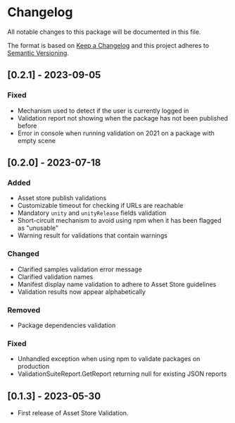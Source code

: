 # Changelog
All notable changes to this package will be documented in this file.

The format is based on [Keep a Changelog](http://keepachangelog.com/en/1.0.0/)
and this project adheres to [Semantic Versioning](http://semver.org/spec/v2.0.0.html).

## [0.2.1] - 2023-09-05

### Fixed

- Mechanism used to detect if the user is currently logged in
- Validation report not showing when the package has not been published before
- Error in console when running validation on 2021 on a package with empty scene

## [0.2.0] - 2023-07-18

### Added

- Asset store publish validations
- Customizable timeout for checking if URLs are reachable
- Mandatory `unity` and `unityRelease` fields validation
- Short-circuit mechanism to avoid using npm when it has been flagged as "unusable"
- Warning result for validations that contain warnings

### Changed

- Clarified samples validation error message
- Clarified validation names
- Manifest display name validation to adhere to Asset Store guidelines
- Validation results now appear alphabetically

### Removed

- Package dependencies validation

### Fixed

- Unhandled exception when using npm to validate packages on production
- ValidationSuiteReport.GetReport returning null for existing JSON reports

## [0.1.3] - 2023-05-30
- First release of Asset Store Validation.

